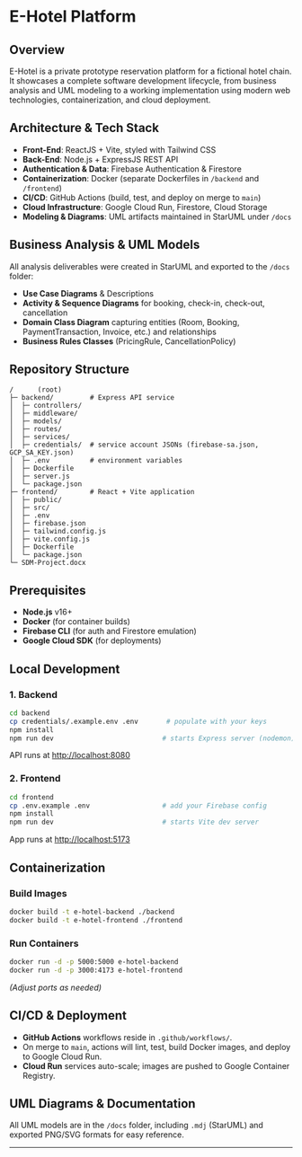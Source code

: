 # E-Hotel Platform

## Overview

E-Hotel is a private prototype reservation platform for a fictional hotel chain. It showcases a complete software development lifecycle, from business analysis and UML modeling to a working implementation using modern web technologies, containerization, and cloud deployment.

## Architecture & Tech Stack

* **Front-End**: ReactJS + Vite, styled with Tailwind CSS
* **Back-End**: Node.js + ExpressJS REST API
* **Authentication & Data**: Firebase Authentication & Firestore
* **Containerization**: Docker (separate Dockerfiles in `/backend` and `/frontend`)
* **CI/CD**: GitHub Actions (build, test, and deploy on merge to `main`)
* **Cloud Infrastructure**: Google Cloud Run, Firestore, Cloud Storage
* **Modeling & Diagrams**: UML artifacts maintained in StarUML under `/docs`

## Business Analysis & UML Models

All analysis deliverables were created in StarUML and exported to the `/docs` folder:

* **Use Case Diagrams** & Descriptions
* **Activity & Sequence Diagrams** for booking, check-in, check-out, cancellation
* **Domain Class Diagram** capturing entities (Room, Booking, PaymentTransaction, Invoice, etc.) and relationships
* **Business Rules Classes** (PricingRule, CancellationPolicy)

## Repository Structure

```
/      (root)
├─ backend/         # Express API service
│  ├─ controllers/
│  ├─ middleware/
│  ├─ models/
│  ├─ routes/
│  ├─ services/
│  ├─ credentials/  # service account JSONs (firebase-sa.json, GCP_SA_KEY.json)
│  ├─ .env          # environment variables
│  ├─ Dockerfile
│  ├─ server.js
│  └─ package.json
├─ frontend/        # React + Vite application
│  ├─ public/
│  ├─ src/
│  ├─ .env
│  ├─ firebase.json
│  ├─ tailwind.config.js
│  ├─ vite.config.js
│  ├─ Dockerfile
│  └─ package.json
└─ SDM-Project.docx
```

## Prerequisites

* **Node.js** v16+
* **Docker** (for container builds)
* **Firebase CLI** (for auth and Firestore emulation)
* **Google Cloud SDK** (for deployments)

## Local Development

### 1. Backend

```bash
cd backend
cp credentials/.example.env .env       # populate with your keys
npm install
npm run dev                           # starts Express server (nodemon)
```

API runs at [http://localhost:8080](http://localhost:8080)

### 2. Frontend

```bash
cd frontend
cp .env.example .env                  # add your Firebase config
npm install
npm run dev                           # starts Vite dev server
```

App runs at [http://localhost:5173](http://localhost:5173)

## Containerization

### Build Images

```bash
docker build -t e-hotel-backend ./backend
docker build -t e-hotel-frontend ./frontend
```

### Run Containers

```bash
docker run -d -p 5000:5000 e-hotel-backend
docker run -d -p 3000:4173 e-hotel-frontend
```

*(Adjust ports as needed)*

## CI/CD & Deployment

* **GitHub Actions** workflows reside in `.github/workflows/`.
* On merge to `main`, actions will lint, test, build Docker images, and deploy to Google Cloud Run.
* **Cloud Run** services auto-scale; images are pushed to Google Container Registry.

## UML Diagrams & Documentation

All UML models are in the `/docs` folder, including `.mdj` (StarUML) and exported PNG/SVG formats for easy reference.

---
